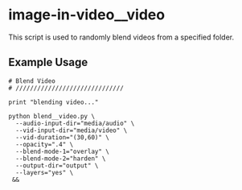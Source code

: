 # image-in-video__video
This script is used to randomly blend videos from a specified folder.

## Example Usage

```
# Blend Video
# //////////////////////////////

print "blending video..."

python blend__video.py \
  --audio-input-dir="media/audio" \
  --vid-input-dir="media/video" \
  --vid-duration="(30,60)" \
  --opacity=".4" \
  --blend-mode-1="overlay" \
  --blend-mode-2="harden" \
  --output-dir="output" \
  --layers="yes" \
 &&
 ```
